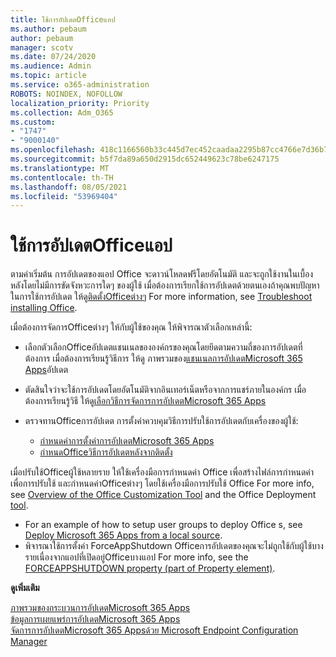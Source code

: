 ```yaml
---
title: ใช้การอัปเดตOfficeแอป
ms.author: pebaum
author: pebaum
manager: scotv
ms.date: 07/24/2020
ms.audience: Admin
ms.topic: article
ms.service: o365-administration
ROBOTS: NOINDEX, NOFOLLOW
localization_priority: Priority
ms.collection: Adm_O365
ms.custom:
- "1747"
- "9000140"
ms.openlocfilehash: 418c1166560b33c445d7ec452caadaa2295b87cc4766e7d36b7d711abb81a48e
ms.sourcegitcommit: b5f7da89a650d2915dc652449623c78be6247175
ms.translationtype: MT
ms.contentlocale: th-TH
ms.lasthandoff: 08/05/2021
ms.locfileid: "53969404"
---
```

# <a name="apply-updates-for-office-apps"></a>ใช้การอัปเดตOfficeแอป

ตามค่าเริ่มต้น การอัปเดตของแอป Office จะดาวน์โหลดฟรีโดยอัตโนมัติ และจะถูกใช้งานในเบื้องหลังโดยไม่มีการขัดจังหวะการใดๆ ของผู้ใช้ เมื่อต้องการเรียกใช้การอัปเดตด้วยตนเองถ้าคุณพบปัญหาในการใช้การอัปเดต ให้ดู[ติดตั้งOfficeต่างๆ](https://support.office.com/article/install-office-updates-2ab296f3-7f03-43a2-8e50-46de917611c5) For more information, see [Troubleshoot installing Office](https://support.microsoft.com/office/troubleshoot-installing-office-35ff2def-e0b2-4dac-9784-4cf212c1f6c2?ui=en-us&rs=en-us&ad=us#O365Plans=signinorgid).

เมื่อต้องการจัดการOfficeต่างๆ ให้กับผู้ใช้ของคุณ ให้พิจารณาตัวเลือกเหล่านี้:

- เลือกตัวเลือกOfficeอัปเดตแชนเนลขององค์กรของคุณโดยยึดตามความถี่ของการอัปเดตที่ต้องการ เมื่อต้องการเรียนรู้วิธีการ ให้ดู ภาพรวมของ[แชนเนลการอัปเดตMicrosoft 365 Apps](https://docs.microsoft.com/deployoffice/overview-of-update-channels-for-office-365-proplus)อัปเดต

- ตัดสินใจว่าจะใช้การอัปเดตโดยอัตโนมัติจากอินเทอร์เน็ตหรือจากการแชร์ภายในองค์กร เมื่อต้องการเรียนรู้วิธี ให้ดู[เลือกวิธีการจัดการการอัปเดตMicrosoft 365 Apps](https://docs.microsoft.com/deployoffice/choose-how-to-manage-updates-to-office-365-proplus)

- ตรวจทานOfficeการอัปเดต การตั้งค่าควบคุมวิธีการปรับใช้การอัปเดตกับเครื่องของผู้ใช้:

    - [กําหนดค่าการตั้งค่าการอัปเดตMicrosoft 365 Apps](https://docs.microsoft.com/deployoffice/configure-update-settings-for-office-365-proplus)
    - [กําหนดOfficeวิธีการอัปเดตหลังจากติดตั้ง](https://docs.microsoft.com/deployoffice/configuration-options-for-the-office-2016-deployment-tool#updates-element)

เมื่อปรับใช้Officeผู้ใช้หลายราย ให้ใช้เครื่องมือการกําหนดค่า Office เพื่อสร้างไฟล์การกําหนดค่าเพื่อการปรับใช้ และกําหนดค่าOfficeต่างๆ โดยใช้เครื่องมือการปรับใช้ Office For more info, see [Overview of the Office Customization Tool](https://docs.microsoft.com/DeployOffice/overview-of-the-office-customization-tool-for-click-to-run) and the Office Deployment [tool](https://go.microsoft.com/fwlink/p/?LinkID=626065).

- For an example of how to setup user groups to deploy Office s, see [Deploy Microsoft 365 Apps from a local source](https://docs.microsoft.com/deployoffice/deploy-office-365-proplus-from-a-local-source).
-   พิจารณาใช้การตั้งค่า ForceAppShutdown Officeการอัปเดตของคุณจะไม่ถูกใช้กับผู้ใช้บางรายเนื่องจากแอปที่เปิดอยู่Officeบางแอป For more info, see the [FORCEAPPSHUTDOWN property (part of Property element)](https://docs.microsoft.com/deployoffice/configuration-options-for-the-office-2016-deployment-tool#forceappshutdown-property-part-of-property-element). 

**ดูเพิ่มเติม**

[ภาพรวมของกระบวนการอัปเดตMicrosoft 365 Apps](https://docs.microsoft.com/deployoffice/overview-of-the-update-process-for-office-365-proplus)  
[ข้อมูลการเผยแพร่การอัปเดตMicrosoft 365 Apps](https://docs.microsoft.com/officeupdates/release-notes-office365-proplus)  
[จัดการการอัปเดตMicrosoft 365 Appsด้วย Microsoft Endpoint Configuration Manager](https://docs.microsoft.com/deployoffice/manage-updates-to-office-365-proplus-with-system-center-configuration-manager)  
